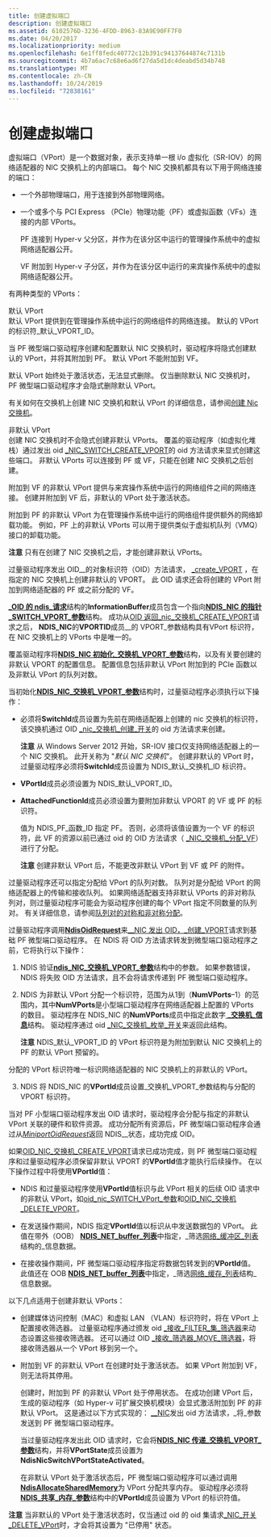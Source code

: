 ```yaml
---
title: 创建虚拟端口
description: 创建虚拟端口
ms.assetid: 6102576D-3236-4FDD-8963-83A9E90FF7F0
ms.date: 04/20/2017
ms.localizationpriority: medium
ms.openlocfilehash: 6e1ff8fedc40772c12b391c94137644874c7131b
ms.sourcegitcommit: 4b7a6ac7c68e6ad6f27da5d1dc4deabd5d34b748
ms.translationtype: MT
ms.contentlocale: zh-CN
ms.lasthandoff: 10/24/2019
ms.locfileid: "72838161"
---
```

# <a name="creating-a-virtual-port"></a>创建虚拟端口


虚拟端口（VPort）是一个数据对象，表示支持单一根 i/o 虚拟化（SR-IOV）的网络适配器的 NIC 交换机上的内部端口。 每个 NIC 交换机都具有以下用于网络连接的端口：

-   一个外部物理端口，用于连接到外部物理网络。

-   一个或多个与 PCI Express （PCIe）物理功能（PF）或虚拟函数（VFs）连接的内部 VPorts。

    PF 连接到 Hyper-v 父分区，并作为在该分区中运行的管理操作系统中的虚拟网络适配器公开。

    VF 附加到 Hyper-v 子分区，并作为在该分区中运行的来宾操作系统中的虚拟网络适配器公开。

有两种类型的 VPorts：

<a href="" id="default-vport"></a>默认 VPort  
默认 VPort 提供到在管理操作系统中运行的网络组件的网络连接。 默认的 VPort 的标识符\_默认\_VPORT\_ID。

当 PF 微型端口驱动程序创建和配置默认 NIC 交换机时，驱动程序将隐式创建默认的 VPort，并将其附加到 PF。 默认 VPort 不能附加到 VF。

默认 VPort 始终处于激活状态，无法显式删除。 仅当删除默认 NIC 交换机时，PF 微型端口驱动程序才会隐式删除默认 VPort。

有关如何在交换机上创建 NIC 交换机和默认 VPort 的详细信息，请参阅[创建 Nic 交换机](creating-a-nic-switch.md)。

<a href="" id="nondefault-vport"></a>非默认 VPort  
创建 NIC 交换机时不会隐式创建非默认 VPorts。 覆盖的驱动程序（如虚拟化堆栈）通过发出 oid [\_NIC\_SWITCH\_CREATE\_VPORT](https://docs.microsoft.com/windows-hardware/drivers/network/oid-nic-switch-create-vport)的 oid 方法请求来显式创建这些端口。 非默认 VPorts 可以连接到 PF 或 VF，只能在创建 NIC 交换机之后创建。

附加到 VF 的非默认 VPort 提供与来宾操作系统中运行的网络组件之间的网络连接。 创建并附加到 VF 后，非默认的 VPort 处于激活状态。

附加到 PF 的非默认 VPort 为在管理操作系统中运行的网络组件提供额外的网络卸载功能。 例如，PF 上的非默认 VPorts 可以用于提供类似于虚拟机队列（VMQ）接口的卸载功能。

**注意** 只有在创建了 NIC 交换机之后，才能创建非默认 VPorts。



过量驱动程序发出 OID\_\_的对象标识符（OID）方法请求， [\_create\_VPORT](https://docs.microsoft.com/windows-hardware/drivers/network/oid-nic-switch-create-vport) ，在指定的 NIC 交换机上创建非默认的 VPORT。 此 OID 请求还会将创建的 VPort 附加到网络适配器的 PF 或之前分配的 VF。

[ **\_OID 的 ndis\_请求**](https://docs.microsoft.com/windows-hardware/drivers/ddi/ndis/ns-ndis-_ndis_oid_request)结构的**InformationBuffer**成员包含一个指向[**NDIS\_NIC 的指针\_SWITCH\_VPORT\_参数**](https://docs.microsoft.com/windows-hardware/drivers/ddi/ntddndis/ns-ntddndis-_ndis_nic_switch_vport_parameters)结构。 成功从[OID 返回\_nic\_交换机\_CREATE\_VPORT](https://docs.microsoft.com/windows-hardware/drivers/network/oid-nic-switch-create-vport)请求之后， **NDIS\_NIC**的**VPORTID**成员\_\_的 VPORT\_参数结构具有VPort 标识符，在 NIC 交换机上的 VPorts 中是唯一的。

覆盖驱动程序将[**NDIS\_NIC 初始化\_交换机\_VPORT\_参数**](https://docs.microsoft.com/windows-hardware/drivers/ddi/ntddndis/ns-ntddndis-_ndis_nic_switch_vport_parameters)结构，以及有关要创建的非默认 VPORT 的配置信息。 配置信息包括非默认 VPort 附加到的 PCIe 函数以及非默认 VPort 的队列对数。

当初始化[**NDIS\_NIC\_交换机\_VPORT\_参数**](https://docs.microsoft.com/windows-hardware/drivers/ddi/ntddndis/ns-ntddndis-_ndis_nic_switch_vport_parameters)结构时，过量驱动程序必须执行以下操作：

-   必须将**SwitchId**成员设置为先前在网络适配器上创建的 nic 交换机的标识符，该交换机通过 OID [\_nic\_交换机\_创建\_开关](https://docs.microsoft.com/windows-hardware/drivers/network/oid-nic-switch-create-switch)的 oid 方法请求来创建。

    **注意** 从 Windows Server 2012 开始，SR-IOV 接口仅支持网络适配器上的一个 NIC 交换机。 此开关称为 "*默认 NIC 交换机*"。 创建非默认的 VPort 时，过量驱动程序必须将**SwitchId**成员设置为 NDIS\_默认\_交换机\_ID 标识符。



-   **VPortId**成员必须设置为 NDIS\_默认\_VPORT\_ID。

-   **AttachedFunctionId**成员必须设置为要附加非默认 VPORT 的 VF 或 PF 的标识符。

    值为 NDIS\_PF\_函数\_ID 指定 PF。 否则，必须将该值设置为一个 VF 的标识符，此 VF 的资源以前已通过 oid 的 OID 方法请求（ [\_NIC\_交换机\_分配\_VF](https://docs.microsoft.com/windows-hardware/drivers/network/oid-nic-switch-allocate-vf)）进行了分配。

    **注意** 创建非默认 VPort 后，不能更改非默认 VPort 到 VF 或 PF 的附件。



过量驱动程序还可以指定分配给 VPort 的队列对数。 队列对是分配给 VPort 的网络适配器上的传输和接收队列。 如果网络适配器支持非默认 VPorts 的非对称队列对，则过量驱动程序可能会为驱动程序创建的每个 VPort 指定不同数量的队列对。 有关详细信息，请参阅[队列对的对称和非对称分配](symmetric-and-asymmetric-assignment-of-queue-pairs.md)。

过量驱动程序调用[**NdisOidRequest**](https://docs.microsoft.com/windows-hardware/drivers/ddi/ndis/nf-ndis-ndisoidrequest)来[\_\_NIC 发出 OID，\_创建\_VPORT](https://docs.microsoft.com/windows-hardware/drivers/network/oid-nic-switch-create-vport)请求到基础 PF 微型端口驱动程序。 在 NDIS 将 OID 方法请求转发到微型端口驱动程序之前，它将执行以下操作：

1.  NDIS 验证[**ndis\_NIC\_交换机\_VPORT\_参数**](https://docs.microsoft.com/windows-hardware/drivers/ddi/ntddndis/ns-ntddndis-_ndis_nic_switch_vport_parameters)结构中的参数。 如果参数错误，NDIS 将失败 OID 方法请求，且不会将请求传递到 PF 微型端口驱动程序。

2.  NDIS 为非默认 VPort 分配一个标识符，范围为从1到（**NumVPorts**–1）的范围内，其中**NumVPorts**是小型端口驱动程序在网络适配器上配置的 VPorts 的数目。 驱动程序在 NDIS\_NIC 的**NumVPorts**成员中指定此数字[ **\_交换机\_信息**](https://docs.microsoft.com/windows-hardware/drivers/ddi/ntddndis/ns-ntddndis-_ndis_nic_switch_info)结构。 驱动程序通过 oid [\_NIC\_交换机\_枚举\_开关](https://docs.microsoft.com/windows-hardware/drivers/network/oid-nic-switch-enum-switches)来返回此结构。

    **注意** NDIS\_默认\_VPORT\_ID 的 VPort 标识符是为附加到默认 NIC 交换机上的 PF 的默认 VPort 预留的。




分配的 VPort 标识符唯一标识网络适配器的 NIC 交换机上的非默认的 VPort。


3.  NDIS 将 NDIS\_NIC 的**VPortId**成员设置\_交换机\_VPORT\_参数结构与分配的 VPORT 标识符。

当对 PF 小型端口驱动程序发出 OID 请求时，驱动程序会分配与指定的非默认 VPort 关联的硬件和软件资源。 成功分配所有资源后，PF 微型端口驱动程序会通过从[*MiniportOidRequest*](https://docs.microsoft.com/windows-hardware/drivers/ddi/ndis/nc-ndis-miniport_oid_request)返回 NDIS\_\_状态，成功完成 OID。

如果[OID\_NIC\_交换机\_CREATE\_VPORT](https://docs.microsoft.com/windows-hardware/drivers/network/oid-nic-switch-create-vport)请求已成功完成，则 PF 微型端口驱动程序和过量驱动程序必须保留非默认 VPORT 的**VPortId**值才能执行后续操作。 在以下操作过程中将使用**VPortId**值：

-   NDIS 和过量驱动程序使用**VPortId**值标识与此 VPort 相关的后续 OID 请求中的非默认 VPort，如[oid\_nic\_SWITCH\_VPort\_参数](https://docs.microsoft.com/windows-hardware/drivers/network/oid-nic-switch-vport-parameters)和[OID\_NIC\_交换机\_DELETE\_VPORT](https://docs.microsoft.com/windows-hardware/drivers/network/oid-nic-switch-delete-vport)。

-   在发送操作期间，NDIS 指定**VPortId**值以标识从中发送数据包的 VPort。 此值在带外（OOB） [**NDIS\_NET\_buffer\_列表**](https://docs.microsoft.com/windows-hardware/drivers/ddi/ndis/ns-ndis-_ndis_net_buffer_list_filtering_info)中指定，\_筛选[网络\_缓冲区\_列表](net-buffer-list-structure.md)结构的\_信息数据。

-   在接收操作期间，PF 微型端口驱动程序指定将数据包转发到的**VPortId**值。 此值还在 OOB [**NDIS\_NET\_buffer\_列表**](https://docs.microsoft.com/windows-hardware/drivers/ddi/ndis/ns-ndis-_ndis_net_buffer_list_filtering_info)中指定，\_筛选[网络\_缓存\_列表](net-buffer-list-structure.md)结构\_信息数据。

以下几点适用于创建非默认 VPorts：

-   创建媒体访问控制（MAC）和虚拟 LAN （VLAN）标识符时，将在 VPort 上配置接收筛选器。 过量驱动程序通过颁发 oid [\_接收\_FILTER\_集\_筛选器](https://docs.microsoft.com/windows-hardware/drivers/network/oid-receive-filter-set-filter)来动态设置这些接收筛选器。 还可以通过 OID [\_接收\_筛选器\_MOVE\_筛选器](https://docs.microsoft.com/windows-hardware/drivers/network/oid-receive-filter-move-filter)，将接收筛选器从一个 VPort 移到另一个。

-   附加到 VF 的非默认 VPort 在创建时处于激活状态。 如果 VPort 附加到 VF，则无法将其停用。

    创建时，附加到 PF 的非默认 VPort 处于停用状态。 在成功创建 VPort 后，生成的驱动程序（如 Hyper-v 可扩展交换机模块）会显式激活附加到 PF 的非默认 VPort。 这是通过以下方式实现的： [\_\_NIC](https://docs.microsoft.com/windows-hardware/drivers/network/oid-nic-switch-vport-parameters)发出 oid 方法请求，\_将\_参数发送到 PF 微型端口驱动程序。

    当过量驱动程序发出此 OID 请求时，它会将[**NDIS\_NIC 传递\_交换机\_VPORT\_参数**](https://docs.microsoft.com/windows-hardware/drivers/ddi/ntddndis/ns-ntddndis-_ndis_nic_switch_vport_parameters)结构，并将**VPortState**成员设置为**NdisNicSwitchVPortStateActivated**。

    在非默认 VPort 处于激活状态后，PF 微型端口驱动程序可以通过调用[**NdisAllocateSharedMemory**](https://docs.microsoft.com/windows-hardware/drivers/ddi/ndis/nf-ndis-ndisallocatesharedmemory)为 VPort 分配共享内存。 驱动程序必须将[**NDIS\_共享\_内存\_参数**](https://docs.microsoft.com/windows-hardware/drivers/ddi/ndis/ns-ndis-_ndis_shared_memory_parameters)结构中的**VPortId**成员设置为 VPort 的标识符值。

**注意** 当非默认的 VPort 处于激活状态时，仅当通过 oid 的 oid 集请求[\_NIC\_开关\_DELETE\_VPort](https://docs.microsoft.com/windows-hardware/drivers/network/oid-nic-switch-delete-vport)时，才会将其设置为 "已停用" 状态。











